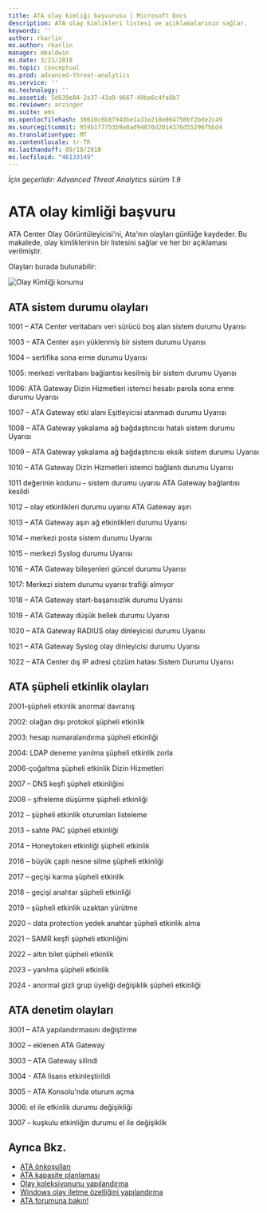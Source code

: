 ```yaml
---
title: ATA olay kimliği başvurusu | Microsoft Docs
description: ATA olay kimlikleri listesi ve açıklamalarının sağlar.
keywords: ''
author: rkarlin
ms.author: rkarlin
manager: mbaldwin
ms.date: 3/21/2018
ms.topic: conceptual
ms.prod: advanced-threat-analytics
ms.service: ''
ms.technology: ''
ms.assetid: 5d639e84-2e37-43a9-9667-49be6c4fa8b7
ms.reviewer: arzinger
ms.suite: ems
ms.openlocfilehash: 38610c6b8f94dbe1a31e218e064750bf2bde2c49
ms.sourcegitcommit: 959b1f7753b9a8ad94870d2014376d55296fbbd4
ms.translationtype: MT
ms.contentlocale: tr-TR
ms.lasthandoff: 09/18/2018
ms.locfileid: "46133149"
---
```

*İçin geçerlidir: Advanced Threat Analytics sürüm 1.9*


# <a name="ata-event-id-reference"></a>ATA olay kimliği başvuru

ATA Center Olay Görüntüleyicisi'ni, Ata'nın olayları günlüğe kaydeder. Bu makalede, olay kimliklerinin bir listesini sağlar ve her bir açıklaması verilmiştir.

Olayları burada bulunabilir:

![Olay Kimliği konumu](./media/event-id-location.png)

## <a name="ata-health-events"></a>ATA sistem durumu olayları

1001 – ATA Center veritabanı veri sürücü boş alan sistem durumu Uyarısı 

1003 – ATA Center aşırı yüklenmiş bir sistem durumu Uyarısı 

1004 – sertifika sona erme durumu Uyarısı 

1005: merkezi veritabanı bağlantısı kesilmiş bir sistem durumu Uyarısı 

1006: ATA Gateway Dizin Hizmetleri istemci hesabı parola sona erme durumu Uyarısı 

1007 – ATA Gateway etki alanı Eşitleyicisi atanmadı durumu Uyarısı 

1008 – ATA Gateway yakalama ağ bağdaştırıcısı hatalı sistem durumu Uyarısı 

1009 – ATA Gateway yakalama ağ bağdaştırıcısı eksik sistem durumu Uyarısı 

1010 – ATA Gateway Dizin Hizmetleri istemci bağlantı durumu Uyarısı 

1011 değerinin kodunu – sistem durumu uyarısı ATA Gateway bağlantısı kesildi 

1012 – olay etkinlikleri durumu uyarısı ATA Gateway aşırı 

1013 – ATA Gateway aşırı ağ etkinlikleri durumu Uyarısı 

1014 – merkezi posta sistem durumu Uyarısı 

1015 – merkezi Syslog durumu Uyarısı 

1016 – ATA Gateway bileşenleri güncel durumu Uyarısı 

1017: Merkezi sistem durumu uyarısı trafiği almıyor 

1018 – ATA Gateway start-başarısızlık durumu Uyarısı 

1019 – ATA Gateway düşük bellek durumu Uyarısı 

1020 – ATA Gateway RADIUS olay dinleyicisi durumu Uyarısı 

1021 – ATA Gateway Syslog olay dinleyicisi durumu Uyarısı 

1022 – ATA Center dış IP adresi çözüm hatası Sistem Durumu Uyarısı 
 
## <a name="ata-suspicious-activity-events"></a>ATA şüpheli etkinlik olayları

2001-şüpheli etkinlik anormal davranış 

2002: olağan dışı protokol şüpheli etkinlik 

2003: hesap numaralandırma şüpheli etkinliği 

2004: LDAP deneme yanılma şüpheli etkinlik zorla 

2006-çoğaltma şüpheli etkinlik Dizin Hizmetleri 

2007 – DNS keşfi şüpheli etkinliğini 

2008 – şifreleme düşürme şüpheli etkinliği 

2012 – şüpheli etkinlik oturumları listeleme 

2013 – sahte PAC şüpheli etkinliği 

2014 – Honeytoken etkinliği şüpheli etkinlik 

2016 – büyük çaplı nesne silme şüpheli etkinliği 

2017 – geçişi karma şüpheli etkinlik 

2018 – geçişi anahtar şüpheli etkinliği 

2019 – şüpheli etkinlik uzaktan yürütme 

2020 – data protection yedek anahtar şüpheli etkinlik alma 

2021 – SAMR keşfi şüpheli etkinliğini 

2022 – altın bilet şüpheli etkinlik 

2023 – yanılma şüpheli etkinlik 

2024 - anormal gizli grup üyeliği değişiklik şüpheli etkinliği  

## <a name="ata-auditing-events"></a>ATA denetim olayları

3001 – ATA yapılandırmasını değiştirme 

3002 – eklenen ATA Gateway

3003 – ATA Gateway silindi

3004 - ATA lisans etkinleştirildi

3005 – ATA Konsolu'nda oturum açma

3006: el ile etkinlik durumu değişikliği 

3007 – kuşkulu etkinliğin durumu el ile değişiklik 


## <a name="see-also"></a>Ayrıca Bkz.
- [ATA önkoşulları](ata-prerequisites.md)
- [ATA kapasite planlaması](ata-capacity-planning.md)
- [Olay koleksiyonunu yapılandırma](configure-event-collection.md)
- [Windows olay iletme özelliğini yapılandırma](configure-event-collection.md#configuring-windows-event-forwarding)
- [ATA forumuna bakın!](https://social.technet.microsoft.com/Forums/security/home?forum=mata)
